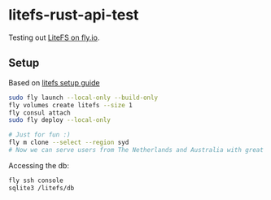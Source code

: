 # litefs-rust-api-test 
Testing out [LiteFS on fly.io](https://fly.io/docs/litefs/).

## Setup
Based on [litefs setup guide](https://fly.io/docs/litefs/getting-started-fly/)
```sh
sudo fly launch --local-only --build-only
fly volumes create litefs --size 1
fly consul attach
sudo fly deploy --local-only

# Just for fun :)
fly m clone --select --region syd
# Now we can serve users from The Netherlands and Australia with great response times :D
```

Accessing the db:
```sh
fly ssh console
sqlite3 /litefs/db
```


